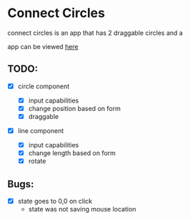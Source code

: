 # Connect Circles

connect circles is an app that has 2 draggable circles and a

app can be viewed [here](https://frosty-varahamihira-73e4c9.netlify.com/)

## TODO:

- [x] circle component

  - [x] input capabilities
  - [x] change position based on form
  - [x] draggable

- [x] line component

  - [x] input capabilities
  - [x] change length based on form
  - [x] rotate

## Bugs:

- [x] state goes to 0,0 on click
  - state was not saving mouse location
